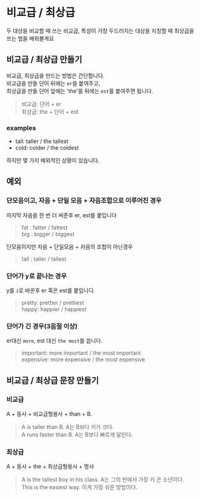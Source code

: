 # 비교급 / 최상급
두 대상을 비교할 때 쓰는 비교급, 특성이 가장 두드러지는 대상을 지칭할 때 최상급을 쓰는 법을 배워볼게요

## 비교급 / 최상급 만들기
비교급, 최상급을 만드는 방법은 간단합니다.<br>
비교급을 만들 단어 뒤에는 `er`을 붙여주고,<br>
최상급을 만들 단어 앞에는 'the'를 뒤에는 `est`를  붙여주면 됩니다.<br>

> 비교급: 단어 + er<br>
> 최상급: the + 단어 + est

### examples
- tall: taller / the tallest
- cold: colder / the coldest

하지만 몇 가지 예외적인 상황이 있습니다.
## 예외
### 단모음이고, 자음 + 단일 모음 + 자음조합으로 이루어진 경우
마지막 자음을 한 번 더 써준후 er, est를 붙입니다

> fat : fatter / fattest<br>
> big : bigger / biggest
  
단모음이지만 자음 + 단일모음 + 자음의 조합이 아닌경우
> tall : taller / tallest
### 단어가 y로 끝나는 경우
y를 `i`로 바꾼후 er 혹은 est를 붙입니다.

> pretty: prettier / prettiest<br>
> happy: happier / happiest<br>
### 단어가 긴 경우(3음절 이상)
er대신 `more`, est 대신 `the most`를 씁니다.
> important: more important / the most important<br>
> expensive: more expensive / the most expensive

## 비교급 / 최상급 문장 만들기
### 비교급
A + 동사 + 비교급형용사 + than + B.
> A is taller than B. A는 B보다 키가 크다.<br>
> A runs faster than B. A는 B보다 빠르게 달린다.
### 최상급
A + 동사 + the + 최상급형용사 + 명사
> A is the tallest boy in his class. A는 그의 반에서 가장 키 큰 소년이다.<br>
> This is the easiest way. 이게 가장 쉬운 방법이다.
